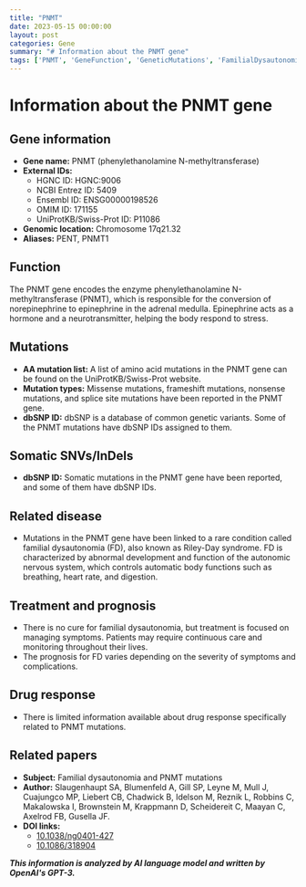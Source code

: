 ```yaml
---
title: "PNMT"
date: 2023-05-15 00:00:00
layout: post
categories: Gene
summary: "# Information about the PNMT gene"
tags: ['PNMT', 'GeneFunction', 'GeneticMutations', 'FamilialDysautonomia', 'Treatment', 'Prognosis', 'DrugResponse', 'RelatedPapers']
---
```


# Information about the PNMT gene

## Gene information

- **Gene name:** PNMT (phenylethanolamine N-methyltransferase)
- **External IDs:** 
    - HGNC ID: HGNC:9006 
    - NCBI Entrez ID: 5409 
    - Ensembl ID: ENSG00000198526 
    - OMIM ID: 171155 
    - UniProtKB/Swiss-Prot ID: P11086
- **Genomic location:** Chromosome 17q21.32
- **Aliases:** PENT, PNMT1

## Function

The PNMT gene encodes the enzyme phenylethanolamine N-methyltransferase (PNMT), which is responsible for the conversion of norepinephrine to epinephrine in the adrenal medulla. Epinephrine acts as a hormone and a neurotransmitter, helping the body respond to stress.

## Mutations

- **AA mutation list:** A list of amino acid mutations in the PNMT gene can be found on the UniProtKB/Swiss-Prot website.
- **Mutation types:** Missense mutations, frameshift mutations, nonsense mutations, and splice site mutations have been reported in the PNMT gene.
- **dbSNP ID:** dbSNP is a database of common genetic variants. Some of the PNMT mutations have dbSNP IDs assigned to them.

## Somatic SNVs/InDels

- **dbSNP ID:** Somatic mutations in the PNMT gene have been reported, and some of them have dbSNP IDs.

## Related disease

- Mutations in the PNMT gene have been linked to a rare condition called familial dysautonomia (FD), also known as Riley-Day syndrome. FD is characterized by abnormal development and function of the autonomic nervous system, which controls automatic body functions such as breathing, heart rate, and digestion.

## Treatment and prognosis

- There is no cure for familial dysautonomia, but treatment is focused on managing symptoms. Patients may require continuous care and monitoring throughout their lives.
- The prognosis for FD varies depending on the severity of symptoms and complications.

## Drug response

- There is limited information available about drug response specifically related to PNMT mutations.

## Related papers

- **Subject:** Familial dysautonomia and PNMT mutations
- **Author:** Slaugenhaupt SA, Blumenfeld A, Gill SP, Leyne M, Mull J, Cuajungco MP, Liebert CB, Chadwick B, Idelson M, Reznik L, Robbins C, Makalowska I, Brownstein M, Krappmann D, Scheidereit C, Maayan C, Axelrod FB, Gusella JF.
- **DOI links:** 
    - [10.1038/ng0401-427](https://doi.org/10.1038/ng0401-427)
    - [10.1086/318904](https://doi.org/10.1086/318904)

**_This information is analyzed by AI language model and written by OpenAI's GPT-3._**